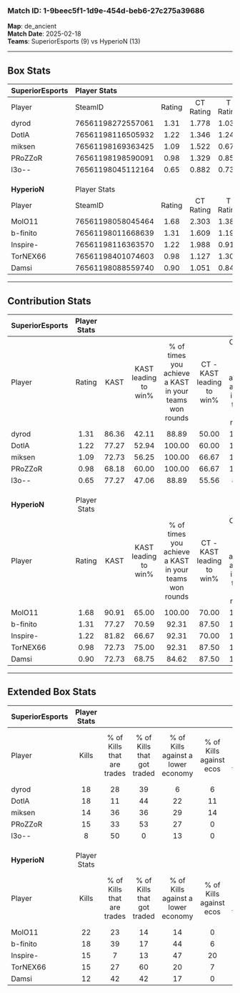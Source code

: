 ### Match ID: 1-9beec5f1-1d9e-454d-beb6-27c275a39686  
**Map**: de_ancient  
**Match Date**: 2025-02-18  
**Teams**: SuperiorEsports (9) vs HyperioN (13)  

---  

## Box Stats  

| **SuperiorEsports** | Player Stats      |        |           |          |       |       |       |         |        |      |     |
| :- | :- | :-: | :-: | :-: | :-: | :-: | :-: | :-: | :-: | :-: | :-: |
| Player              | SteamID           | Rating | CT Rating | T Rating | KAST  |  ADR  | Kills | Assists | Deaths | K/D  | HS% |
| dyrod               | 76561198272557061 |  1.31  |   1.778   |  1.033   | 86.36 | 77.1  |  18   |    7    |   15   | 1.20 | 66  |
| DotlA               | 76561198116505932 |  1.22  |   1.346   |  1.245   | 77.27 | 84.6  |  18   |    7    |   17   | 1.06 | 50  |
| miksen              | 76561198169363425 |  1.09  |   1.522   |  0.672   | 72.73 | 79.9  |  14   |    6    |   14   | 1.00 | 57  |
| PRoZZoR             | 76561198198590091 |  0.98  |   1.329   |  0.853   | 68.18 | 69.2  |  15   |   11    |   18   | 0.83 | 53  |
| l3o--               | 76561198045112164 |  0.65  |   0.882   |  0.736   | 77.27 | 41.6  |   8   |    2    |   18   | 0.44 | 25  |
|                     |                   |        |           |          |       |       |       |         |        |      |     |
|                     |                   |        |           |          |       |       |       |         |        |      |     |
|                     |                   |        |           |          |       |       |       |         |        |      |     |
| **HyperioN**        | Player Stats      |        |           |          |       |       |       |         |        |      |     |
| Player              | SteamID           | Rating | CT Rating | T Rating | KAST  |  ADR  | Kills | Assists | Deaths | K/D  | HS% |
| MolO11              | 76561198058045464 |  1.68  |   2.303   |  1.384   | 90.91 | 110.8 |  22   |    6    |   12   | 1.83 | 72  |
| b-finito            | 76561198011668639 |  1.31  |   1.609   |  1.193   | 77.27 | 81.2  |  18   |    7    |   13   | 1.38 | 83  |
| Inspire-            | 76561198116363570 |  1.22  |   1.988   |  0.911   | 81.82 | 81.2  |  15   |    7    |   13   | 1.15 | 66  |
| TorNEX66            | 76561198401074603 |  0.98  |   1.127   |  1.308   | 72.73 | 85.1  |  15   |    7    |   21   | 0.71 | 60  |
| Damsi               | 76561198088559740 |  0.90  |   1.051   |  0.844   | 72.73 | 51.5  |  12   |    3    |   14   | 0.86 | 41  |
---  

## Contribution Stats  

| **SuperiorEsports** | Player Stats |       |                      |                                                        |                           |                                                             |                          |                                                            |
| :- | :-: | :-: | :-: | :-: | :-: | :-: | :-: | :-: |
| Player              |    Rating    | KAST  | KAST leading to win% | % of times you achieve a KAST in your teams won rounds | CT - KAST leading to win% | CT - % of times you achieve a KAST in your teams won rounds | T - KAST leading to win% | T - % of times you achieve a KAST in your teams won rounds |
| dyrod               |     1.31     | 86.36 |        42.11         |                         88.89                          |           50.00           |                           100.00                            |          28.57           |                           66.67                            |
| DotlA               |     1.22     | 77.27 |        52.94         |                         100.00                         |           60.00           |                           100.00                            |          42.86           |                           100.00                           |
| miksen              |     1.09     | 72.73 |        56.25         |                         100.00                         |           66.67           |                           100.00                            |          42.86           |                           100.00                           |
| PRoZZoR             |     0.98     | 68.18 |        60.00         |                         100.00                         |           66.67           |                           100.00                            |          50.00           |                           100.00                           |
| l3o--               |     0.65     | 77.27 |        47.06         |                         88.89                          |           55.56           |                            83.33                            |          37.50           |                           100.00                           |
|                     |              |       |                      |                                                        |                           |                                                             |                          |                                                            |
|                     |              |       |                      |                                                        |                           |                                                             |                          |                                                            |
|                     |              |       |                      |                                                        |                           |                                                             |                          |                                                            |
| **HyperioN**        | Player Stats |       |                      |                                                        |                           |                                                             |                          |                                                            |
| Player              |    Rating    | KAST  | KAST leading to win% | % of times you achieve a KAST in your teams won rounds | CT - KAST leading to win% | CT - % of times you achieve a KAST in your teams won rounds | T - KAST leading to win% | T - % of times you achieve a KAST in your teams won rounds |
| MolO11              |     1.68     | 90.91 |        65.00         |                         100.00                         |           70.00           |                           100.00                            |          60.00           |                           100.00                           |
| b-finito            |     1.31     | 77.27 |        70.59         |                         92.31                          |           87.50           |                           100.00                            |          55.56           |                           83.33                            |
| Inspire-            |     1.22     | 81.82 |        66.67         |                         92.31                          |           70.00           |                           100.00                            |          62.50           |                           83.33                            |
| TorNEX66            |     0.98     | 72.73 |        75.00         |                         92.31                          |           87.50           |                           100.00                            |          62.50           |                           83.33                            |
| Damsi               |     0.90     | 72.73 |        68.75         |                         84.62                          |           87.50           |                           100.00                            |          50.00           |                           66.67                            |
---  

## Extended Box Stats  

| **SuperiorEsports** | Player Stats |                            |                            |                                    |                         |                              |                                 |        |                             |                                     |                          |                               |                            |
| :- | :-: | :-: | :-: | :-: | :-: | :-: | :-: | :-: | :-: | :-: | :-: | :-: | :-: |
| Player              |    Kills     | % of Kills that are trades | % of Kills that got traded | % of Kills against a lower economy | % of Kills against ecos | % of Kills that are flawless | % of Kills that are close duels | Deaths | % of Deaths that get traded | % of Deaths against a lower economy | % of Deaths against ecos | % of Deaths that are flawless | % of Deaths that are close |
| dyrod               |      18      |             28             |             39             |                 6                  |            6            |              50              |               11                |   15   |             33              |                 13                  |            0             |              67               |             7              |
| DotlA               |      18      |             11             |             44             |                 22                 |           11            |              50              |               11                |   17   |             18              |                 12                  |            0             |              71               |             6              |
| miksen              |      14      |             36             |             36             |                 29                 |           14            |              57              |                0                |   14   |             14              |                 14                  |            0             |              79               |             0              |
| PRoZZoR             |      15      |             33             |             53             |                 27                 |            0            |              67              |                7                |   18   |             28              |                 11                  |            0             |              50               |             6              |
| l3o--               |      8       |             50             |             0              |                 13                 |            0            |              63              |                0                |   18   |             39              |                 11                  |            0             |              67               |             0              |
|                     |              |                            |                            |                                    |                         |                              |                                 |        |                             |                                     |                          |                               |                            |
|                     |              |                            |                            |                                    |                         |                              |                                 |        |                             |                                     |                          |                               |                            |
|                     |              |                            |                            |                                    |                         |                              |                                 |        |                             |                                     |                          |                               |                            |
| **HyperioN**        | Player Stats |                            |                            |                                    |                         |                              |                                 |        |                             |                                     |                          |                               |                            |
| Player              |    Kills     | % of Kills that are trades | % of Kills that got traded | % of Kills against a lower economy | % of Kills against ecos | % of Kills that are flawless | % of Kills that are close duels | Deaths | % of Deaths that get traded | % of Deaths against a lower economy | % of Deaths against ecos | % of Deaths that are flawless | % of Deaths that are close |
| MolO11              |      22      |             23             |             14             |                 14                 |            0            |              50              |                5                |   12   |             42              |                 17                  |            0             |              42               |             8              |
| b-finito            |      18      |             39             |             17             |                 44                 |            6            |              78              |                0                |   13   |             31              |                 23                  |            0             |              77               |             8              |
| Inspire-            |      15      |             7              |             13             |                 47                 |           20            |              67              |                7                |   13   |             54              |                 15                  |            0             |              54               |             8              |
| TorNEX66            |      15      |             27             |             60             |                 20                 |            7            |              60              |                7                |   21   |             48              |                 19                  |            5             |              52               |             10             |
| Damsi               |      12      |             42             |             42             |                 17                 |            0            |              83              |                0                |   14   |             14              |                 14                  |            0             |              71               |             0              |
